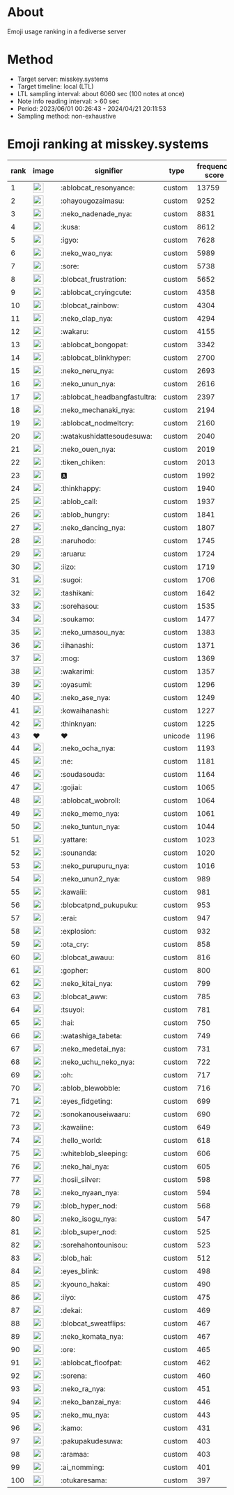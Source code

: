 # About
Emoji usage ranking in a fediverse server

# Method
- Target server: misskey.systems
- Target timeline: local (LTL)
- LTL sampling interval: about 6060 sec (100 notes at once)
- Note info reading interval: > 60 sec
- Period: 2023/06/01 00:26:43 - 2024/04/21 20:11:53 
- Sampling method: non-exhaustive

# Emoji ranking at misskey.systems

|rank|image|signifier|type|frequency score|
|----|----|----|----|----|
|1|<img height="24" src="https://misskey.systems/emoji/ablobcat_resonyance.webp">|:ablobcat_resonyance:|custom|13759|
|2|<img height="24" src="https://misskey.systems/emoji/ohayougozaimasu.webp">|:ohayougozaimasu:|custom|9252|
|3|<img height="24" src="https://misskey.systems/emoji/neko_nadenade_nya.webp">|:neko_nadenade_nya:|custom|8831|
|4|<img height="24" src="https://misskey.systems/emoji/kusa.webp">|:kusa:|custom|8612|
|5|<img height="24" src="https://misskey.systems/emoji/igyo.webp">|:igyo:|custom|7628|
|6|<img height="24" src="https://misskey.systems/emoji/neko_wao_nya.webp">|:neko_wao_nya:|custom|5989|
|7|<img height="24" src="https://misskey.systems/emoji/sore.webp">|:sore:|custom|5738|
|8|<img height="24" src="https://misskey.systems/emoji/blobcat_frustration.webp">|:blobcat_frustration:|custom|5652|
|9|<img height="24" src="https://misskey.systems/emoji/ablobcat_cryingcute.webp">|:ablobcat_cryingcute:|custom|4358|
|10|<img height="24" src="https://misskey.systems/emoji/blobcat_rainbow.webp">|:blobcat_rainbow:|custom|4304|
|11|<img height="24" src="https://misskey.systems/emoji/neko_clap_nya.webp">|:neko_clap_nya:|custom|4294|
|12|<img height="24" src="https://misskey.systems/emoji/wakaru.webp">|:wakaru:|custom|4155|
|13|<img height="24" src="https://misskey.systems/emoji/ablobcat_bongopat.webp">|:ablobcat_bongopat:|custom|3342|
|14|<img height="24" src="https://misskey.systems/emoji/ablobcat_blinkhyper.webp">|:ablobcat_blinkhyper:|custom|2700|
|15|<img height="24" src="https://misskey.systems/emoji/neko_neru_nya.webp">|:neko_neru_nya:|custom|2693|
|16|<img height="24" src="https://misskey.systems/emoji/neko_unun_nya.webp">|:neko_unun_nya:|custom|2616|
|17|<img height="24" src="https://misskey.systems/emoji/ablobcat_headbangfastultra.webp">|:ablobcat_headbangfastultra:|custom|2397|
|18|<img height="24" src="https://misskey.systems/emoji/neko_mechanaki_nya.webp">|:neko_mechanaki_nya:|custom|2194|
|19|<img height="24" src="https://misskey.systems/emoji/ablobcat_nodmeltcry.webp">|:ablobcat_nodmeltcry:|custom|2160|
|20|<img height="24" src="https://misskey.systems/emoji/watakushidattesoudesuwa.webp">|:watakushidattesoudesuwa:|custom|2040|
|21|<img height="24" src="https://misskey.systems/emoji/neko_ouen_nya.webp">|:neko_ouen_nya:|custom|2019|
|22|<img height="24" src="https://misskey.systems/emoji/tiken_chiken.webp">|:tiken_chiken:|custom|2013|
|23|<img height="24" src="https://misskey.systems/emoji/a.webp">|:a:|custom|1992|
|24|<img height="24" src="https://misskey.systems/emoji/thinkhappy.webp">|:thinkhappy:|custom|1940|
|25|<img height="24" src="https://misskey.systems/emoji/ablob_call.webp">|:ablob_call:|custom|1937|
|26|<img height="24" src="https://misskey.systems/emoji/ablob_hungry.webp">|:ablob_hungry:|custom|1841|
|27|<img height="24" src="https://misskey.systems/emoji/neko_dancing_nya.webp">|:neko_dancing_nya:|custom|1807|
|28|<img height="24" src="https://misskey.systems/emoji/naruhodo.webp">|:naruhodo:|custom|1745|
|29|<img height="24" src="https://misskey.systems/emoji/aruaru.webp">|:aruaru:|custom|1724|
|30|<img height="24" src="https://misskey.systems/emoji/iizo.webp">|:iizo:|custom|1719|
|31|<img height="24" src="https://misskey.systems/emoji/sugoi.webp">|:sugoi:|custom|1706|
|32|<img height="24" src="https://misskey.systems/emoji/tashikani.webp">|:tashikani:|custom|1642|
|33|<img height="24" src="https://misskey.systems/emoji/sorehasou.webp">|:sorehasou:|custom|1535|
|34|<img height="24" src="https://misskey.systems/emoji/soukamo.webp">|:soukamo:|custom|1477|
|35|<img height="24" src="https://misskey.systems/emoji/neko_umasou_nya.webp">|:neko_umasou_nya:|custom|1383|
|36|<img height="24" src="https://misskey.systems/emoji/iihanashi.webp">|:iihanashi:|custom|1371|
|37|<img height="24" src="https://misskey.systems/emoji/mog.webp">|:mog:|custom|1369|
|38|<img height="24" src="https://misskey.systems/emoji/wakarimi.webp">|:wakarimi:|custom|1357|
|39|<img height="24" src="https://misskey.systems/emoji/oyasumi.webp">|:oyasumi:|custom|1296|
|40|<img height="24" src="https://misskey.systems/emoji/neko_ase_nya.webp">|:neko_ase_nya:|custom|1249|
|41|<img height="24" src="https://misskey.systems/emoji/kowaihanashi.webp">|:kowaihanashi:|custom|1227|
|42|<img height="24" src="https://misskey.systems/emoji/thinknyan.webp">|:thinknyan:|custom|1225|
|43|❤|❤|unicode|1196|
|44|<img height="24" src="https://misskey.systems/emoji/neko_ocha_nya.webp">|:neko_ocha_nya:|custom|1193|
|45|<img height="24" src="https://misskey.systems/emoji/ne.webp">|:ne:|custom|1181|
|46|<img height="24" src="https://misskey.systems/emoji/soudasouda.webp">|:soudasouda:|custom|1164|
|47|<img height="24" src="https://misskey.systems/emoji/gojiai.webp">|:gojiai:|custom|1065|
|48|<img height="24" src="https://misskey.systems/emoji/ablobcat_wobroll.webp">|:ablobcat_wobroll:|custom|1064|
|49|<img height="24" src="https://misskey.systems/emoji/neko_memo_nya.webp">|:neko_memo_nya:|custom|1061|
|50|<img height="24" src="https://misskey.systems/emoji/neko_tuntun_nya.webp">|:neko_tuntun_nya:|custom|1044|
|51|<img height="24" src="https://misskey.systems/emoji/yattare.webp">|:yattare:|custom|1023|
|52|<img height="24" src="https://misskey.systems/emoji/sounanda.webp">|:sounanda:|custom|1020|
|53|<img height="24" src="https://misskey.systems/emoji/neko_purupuru_nya.webp">|:neko_purupuru_nya:|custom|1016|
|54|<img height="24" src="https://misskey.systems/emoji/neko_unun2_nya.webp">|:neko_unun2_nya:|custom|989|
|55|<img height="24" src="https://misskey.systems/emoji/kawaiii.webp">|:kawaiii:|custom|981|
|56|<img height="24" src="https://misskey.systems/emoji/blobcatpnd_pukupuku.webp">|:blobcatpnd_pukupuku:|custom|953|
|57|<img height="24" src="https://misskey.systems/emoji/erai.webp">|:erai:|custom|947|
|58|<img height="24" src="https://misskey.systems/emoji/explosion.webp">|:explosion:|custom|932|
|59|<img height="24" src="https://misskey.systems/emoji/ota_cry.webp">|:ota_cry:|custom|858|
|60|<img height="24" src="https://misskey.systems/emoji/blobcat_awauu.webp">|:blobcat_awauu:|custom|816|
|61|<img height="24" src="https://misskey.systems/emoji/gopher.webp">|:gopher:|custom|800|
|62|<img height="24" src="https://misskey.systems/emoji/neko_kitai_nya.webp">|:neko_kitai_nya:|custom|799|
|63|<img height="24" src="https://misskey.systems/emoji/blobcat_aww.webp">|:blobcat_aww:|custom|785|
|64|<img height="24" src="https://misskey.systems/emoji/tsuyoi.webp">|:tsuyoi:|custom|781|
|65|<img height="24" src="https://misskey.systems/emoji/hai.webp">|:hai:|custom|750|
|66|<img height="24" src="https://misskey.systems/emoji/watashiga_tabeta.webp">|:watashiga_tabeta:|custom|749|
|67|<img height="24" src="https://misskey.systems/emoji/neko_medetai_nya.webp">|:neko_medetai_nya:|custom|731|
|68|<img height="24" src="https://misskey.systems/emoji/neko_uchu_neko_nya.webp">|:neko_uchu_neko_nya:|custom|722|
|69|<img height="24" src="https://misskey.systems/emoji/oh.webp">|:oh:|custom|717|
|70|<img height="24" src="https://misskey.systems/emoji/ablob_blewobble.webp">|:ablob_blewobble:|custom|716|
|71|<img height="24" src="https://misskey.systems/emoji/eyes_fidgeting.webp">|:eyes_fidgeting:|custom|699|
|72|<img height="24" src="https://misskey.systems/emoji/sonokanouseiwaaru.webp">|:sonokanouseiwaaru:|custom|690|
|73|<img height="24" src="https://misskey.systems/emoji/kawaiine.webp">|:kawaiine:|custom|649|
|74|<img height="24" src="https://misskey.systems/emoji/hello_world.webp">|:hello_world:|custom|618|
|75|<img height="24" src="https://misskey.systems/emoji/whiteblob_sleeping.webp">|:whiteblob_sleeping:|custom|606|
|76|<img height="24" src="https://misskey.systems/emoji/neko_hai_nya.webp">|:neko_hai_nya:|custom|605|
|77|<img height="24" src="https://misskey.systems/emoji/hosii_silver.webp">|:hosii_silver:|custom|598|
|78|<img height="24" src="https://misskey.systems/emoji/neko_nyaan_nya.webp">|:neko_nyaan_nya:|custom|594|
|79|<img height="24" src="https://misskey.systems/emoji/blob_hyper_nod.webp">|:blob_hyper_nod:|custom|568|
|80|<img height="24" src="https://misskey.systems/emoji/neko_isogu_nya.webp">|:neko_isogu_nya:|custom|547|
|81|<img height="24" src="https://misskey.systems/emoji/blob_super_nod.webp">|:blob_super_nod:|custom|525|
|82|<img height="24" src="https://misskey.systems/emoji/sorehahontounisou.webp">|:sorehahontounisou:|custom|523|
|83|<img height="24" src="https://misskey.systems/emoji/blob_hai.webp">|:blob_hai:|custom|512|
|84|<img height="24" src="https://misskey.systems/emoji/eyes_blink.webp">|:eyes_blink:|custom|498|
|85|<img height="24" src="https://misskey.systems/emoji/kyouno_hakai.webp">|:kyouno_hakai:|custom|490|
|86|<img height="24" src="https://misskey.systems/emoji/iiyo.webp">|:iiyo:|custom|475|
|87|<img height="24" src="https://misskey.systems/emoji/dekai.webp">|:dekai:|custom|469|
|88|<img height="24" src="https://misskey.systems/emoji/blobcat_sweatflips.webp">|:blobcat_sweatflips:|custom|467|
|89|<img height="24" src="https://misskey.systems/emoji/neko_komata_nya.webp">|:neko_komata_nya:|custom|467|
|90|<img height="24" src="https://misskey.systems/emoji/ore.webp">|:ore:|custom|465|
|91|<img height="24" src="https://misskey.systems/emoji/ablobcat_floofpat.webp">|:ablobcat_floofpat:|custom|462|
|92|<img height="24" src="https://misskey.systems/emoji/sorena.webp">|:sorena:|custom|460|
|93|<img height="24" src="https://misskey.systems/emoji/neko_ra_nya.webp">|:neko_ra_nya:|custom|451|
|94|<img height="24" src="https://misskey.systems/emoji/neko_banzai_nya.webp">|:neko_banzai_nya:|custom|446|
|95|<img height="24" src="https://misskey.systems/emoji/neko_mu_nya.webp">|:neko_mu_nya:|custom|443|
|96|<img height="24" src="https://misskey.systems/emoji/kamo.webp">|:kamo:|custom|431|
|97|<img height="24" src="https://misskey.systems/emoji/pakupakudesuwa.webp">|:pakupakudesuwa:|custom|403|
|98|<img height="24" src="https://misskey.systems/emoji/aramaa.webp">|:aramaa:|custom|403|
|99|<img height="24" src="https://misskey.systems/emoji/ai_nomming.webp">|:ai_nomming:|custom|401|
|100|<img height="24" src="https://misskey.systems/emoji/otukaresama.webp">|:otukaresama:|custom|397|
